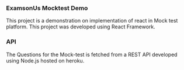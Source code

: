 ### ExamsonUs Mocktest Demo 
This project is a demonstration on implementation of react in Mock test platform. This project was developed using React Framework.

### API
The Questions for the Mock-test is fetched from a REST API developed using Node.js hosted on heroku.

